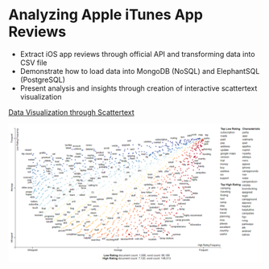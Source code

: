 # Analyzing Apple iTunes App Reviews

- Extract iOS app reviews through official API and transforming data into CSV file
- Demonstrate how to load data into MongoDB (NoSQL) and ElephantSQL (PostgreSQL)
- Present analysis and insights through creation of interactive scattertext visualization

[Data Visualization through Scattertext](http://gyhou.com/iTunes-RV-App-Reviews-Scattertext.html)

![itunes_rv_app_reviews_scattertext](/itunes_rv_app_reviews_scattertext.png)
